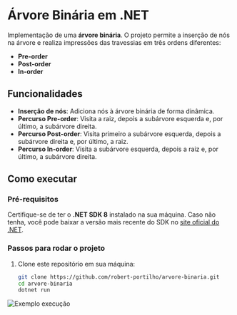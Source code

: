 # Árvore Binária em .NET

Implementação de uma **árvore binária**. O projeto permite a inserção de nós na árvore e realiza impressões das travessias em três ordens diferentes:

- **Pre-order**
- **Post-order**
- **In-order**

## Funcionalidades

- **Inserção de nós**: Adiciona nós à árvore binária de forma dinâmica.
- **Percurso Pre-order**: Visita a raiz, depois a subárvore esquerda e, por último, a subárvore direita.
- **Percurso Post-order**: Visita primeiro a subárvore esquerda, depois a subárvore direita e, por último, a raiz.
- **Percurso In-order**: Visita a subárvore esquerda, depois a raiz e, por último, a subárvore direita.

## Como executar

### Pré-requisitos

Certifique-se de ter o **.NET SDK 8** instalado na sua máquina. Caso não tenha, você pode baixar a versão mais recente do SDK no [site oficial do .NET](https://dotnet.microsoft.com/download).

### Passos para rodar o projeto

1. Clone este repositório em sua máquina:

   ```bash
   git clone https://github.com/robert-portilho/arvore-binaria.git
   cd arvore-binaria
   dotnet run

![Exemplo execução](https://github.com/robert-portilho/arvore-binaria/blob/main/exemplo%20arvore%20binaria.png)
